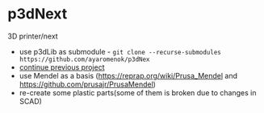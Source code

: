 # p3dNext
3D printer/next

- use p3dLib as submodule - `git clone --recurse-submodules https://github.com/ayaromenok/p3dNex`
- [continue previous project](https://github.com/ayaromenok/prn3d_next3dprinter)
- use Mendel as a basis (https://reprap.org/wiki/Prusa_Mendel and https://github.com/prusajr/PrusaMendel)
- re-create some plastic parts(some of them is broken due to changes in SCAD)

